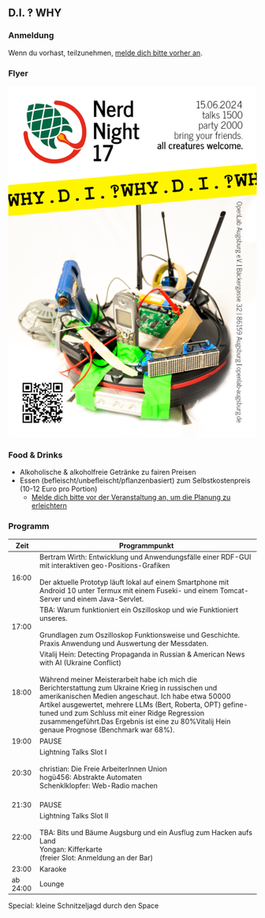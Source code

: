 ## D.I. ‽ WHY

### Anmeldung

Wenn du vorhast, teilzunehmen, [melde dich bitte vorher an](https://cryptpad.digitalcourage.de/form/#/2/form/view/Y7pZ0gJzgafX3QCLYuSp+SB5DMtU6OdXtlUXghS46D4/).


### Flyer

![NerdNight 17 Flyer](NerdNightFlyer.web.png)

### Food & Drinks

* Alkoholische & alkoholfreie Getränke zu fairen Preisen
* Essen (befleischt/unbefleischt/pflanzenbasiert) zum Selbstkostenpreis (10-12 Euro pro Portion)
	* [Melde dich bitte vor der Veranstaltung an, um die Planung zu erleichtern](https://cryptpad.digitalcourage.de/form/#/2/form/view/Y7pZ0gJzgafX3QCLYuSp+SB5DMtU6OdXtlUXghS46D4/)

### Programm

| Zeit     | Programmpunkt                                                                                                                                                                                                                                                                                                                                                                                                                                            |
| -------- | -------------------------------------------------------------------------------------------------------------------------------------------------------------------------------------------------------------------------------------------------------------------------------------------------------------------------------------------------------------------------------------------------------------------------------------------------------- |
| 16:00    | Bertram Wirth: Entwicklung und Anwendungsfälle einer RDF-GUI mit interaktiven geo-Positions-Grafiken<br><br>Der aktuelle Prototyp läuft lokal auf einem Smartphone mit Android 10 unter Termux mit einem Fuseki- und einem Tomcat-Server und einem Java-Servlet.                                                                                                                                                                                         |
| 17:00    | TBA: Warum funktioniert ein Oszilloskop und wie Funktioniert unseres.<br><br>Grundlagen zum Oszilloskop Funktionsweise und Geschichte. Praxis Anwendung und Auswertung der Messdaten.<br>                                                                                                                                                                                                                                                                |
| 18:00    | Vitalij Hein: Detecting Propaganda in Russian & American News with AI (Ukraine Conflict)<br><br>Während meiner Meisterarbeit habe ich mich die Berichterstattung zum Ukraine Krieg in russischen und amerikanischen Medien angeschaut. Ich habe etwa 50000 Artikel ausgewertet, mehrere LLMs (Bert, Roberta, OPT) gefine-tuned und zum Schluss mit einer Ridge Regression zusammengeführt.Das Ergebnis ist eine zu 80%Vitalij Hein genaue Prognose (Benchmark war 68%).<br> |
| 19:00    | PAUSE                                                                                                                                                                                                                                                                                                                                                                                                                                                    |
| 20:30    | Lightning Talks Slot I<br><br>christian: Die Freie ArbeiterInnen Union<br>hogü456: Abstrakte Automaten<br>Schenklklopfer: Web-Radio machen<br><br>                                                                                                                                                                                                                                                                                                                  |
| 21:30    | PAUSE                                                                                                                                                                                                                                                                                                                                                                                                                                                    |
| 22:00    | Lightning Talks Slot II<br><br>TBA: Bits und Bäume Augsburg und ein Ausflug zum Hacken aufs Land<br>Yongan: Kifferkarte<br>(freier Slot: Anmeldung an der Bar)                                                                                                                                                                                                                                                                           |
| 23:00    | Karaoke                                                                                                                                                                                                                                                                                                                                                                                                                                                  |
| ab 24:00 | Lounge                                                                                                                                                                                                                                                                                                                                                                                                                                                   |

Special: kleine Schnitzeljagd durch den Space
